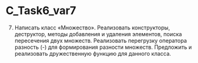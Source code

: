# C_Task6_var7

7) Написать класс «Множество». Реализовать конструкторы,
        деструктор, методы добавления и удаления элементов, поиска пересечения
        двух множеств. Реализовать перегрузку оператора разность (-) для
        формирования разности множеств. Предложить и реализовать
        дружественную функцию для данного класса.
